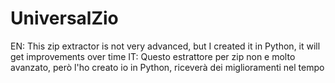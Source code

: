# UniversalZio
EN: This zip extractor is not very advanced, but I created it in Python, it will get improvements over time
IT: Questo estrattore per zip non e molto avanzato, però l'ho creato io in Python, riceverà dei miglioramenti nel tempo
